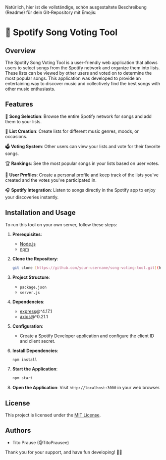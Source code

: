 Natürlich, hier ist die vollständige, schön ausgestaltete Beschreibung (Readme) für dein Git-Repository mit Emojis:

# 🎵 Spotify Song Voting Tool



## Overview

The Spotify Song Voting Tool is a user-friendly web application that allows users to select songs from the Spotify network and organize them into lists. These lists can be viewed by other users and voted on to determine the most popular songs. This application was developed to provide an entertaining way to discover music and collectively find the best songs with other music enthusiasts.

## Features

🎵 **Song Selection**: Browse the entire Spotify network for songs and add them to your lists.

📝 **List Creation**: Create lists for different music genres, moods, or occasions.

🗳️ **Voting System**: Other users can view your lists and vote for their favorite songs.

🏆 **Rankings**: See the most popular songs in your lists based on user votes.

👤 **User Profiles**: Create a personal profile and keep track of the lists you've created and the votes you've participated in.

🎧 **Spotify Integration**: Listen to songs directly in the Spotify app to enjoy your discoveries instantly.

## Installation and Usage

To run this tool on your own server, follow these steps:

1. **Prerequisites**:
   - [Node.js](https://nodejs.org/)
   - [npm](https://www.npmjs.com/)

2. **Clone the Repository**:
   ```bash
   git clone [https://github.com/your-username/song-voting-tool.git](https://github.com/TitoPrausee/SpotifyVoting.git)
   ```

3. **Project Structure**:
   - `package.json`
   - `server.js`

4. **Dependencies**:
   - [express](https://www.npmjs.com/package/express)@^4.17.1
   - [axios](https://www.npmjs.com/package/axios)@^0.21.1

5. **Configuration**:
   - Create a Spotify Developer application and configure the client ID and client secret.

6. **Install Dependencies**:
   ```bash
   npm install
   ```

7. **Start the Application**:
   ```bash
   npm start
   ```

8. **Open the Application**:
   Visit `http://localhost:3000` in your web browser.


## License

This project is licensed under the [MIT License](LICENSE).

## Authors

- Tito Prause (@TitoPrausee)



Thank you for your support, and have fun developing! 🎉🎶
